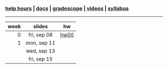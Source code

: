 ### [help hours](https://docs.google.com/spreadsheets/d/1RMnAX-a_dZqIZU0KUKtYfLQkDUp_5aErHFWLoeoXJ4Y/edit?usp=sharing) | [docs](https://github.com/james-bern/CS136/wiki) | [gradescope](https://www.gradescope.com/) | [videos](https://glow.williams.edu/) | [syllabus](https://github.com/james-bern/CS136/wiki/Syllabus)

---

|week|slides|hw|
|-:|:-:|-|
|0| fri, sep 08 |[hw00](https://github.com/james-bern/CS136/wiki/hw00)|
|1|  mon, sep 11 | |
| |  wed, sep 13 | |
| |  fri, sep 15 | |
